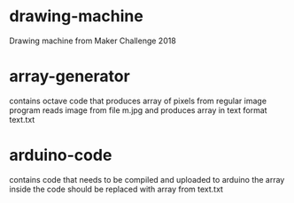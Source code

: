 # drawing-machine
Drawing machine from Maker Challenge 2018

# array-generator
contains octave code that produces array of pixels from regular image
program reads image from file m.jpg and produces array in text format text.txt

# arduino-code
contains code that needs to be compiled and uploaded to arduino
the array inside the code should be replaced with array from text.txt
